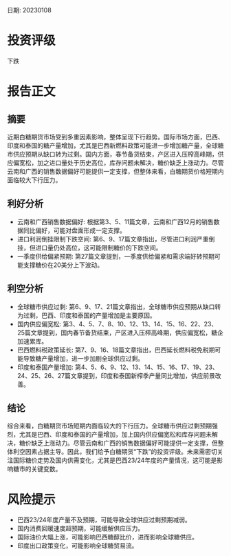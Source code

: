
日期: 20230108

# 投资评级

下跌

# 报告正文

## 摘要

近期白糖期货市场受到多重因素影响，整体呈现下行趋势。国际市场方面，巴西、印度和泰国的糖产量增加，尤其是巴西新燃料政策可能进一步增加糖产量，全球糖市供应预期从缺口转为过剩。国内方面，春节备货结束，产区进入压榨高峰期，供应偏宽松，加之进口量处于历史高位，库存问题未解决，糖价缺乏上涨动力。尽管云南和广西的销售数据偏好可能提供一定支撑，但整体来看，白糖期货价格短期内面临较大下行压力。

## 利好分析

* 云南和广西销售数据偏好: 根据第3、5、11篇文章，云南和广西12月的销售数据同比偏好，可能对盘面形成一定支撑。
* 进口利润倒挂限制下跌空间: 第6、9、17篇文章指出，尽管进口利润严重倒挂，但进口量仍处高位，这可能限制糖价的下跌空间。
* 一季度供给偏紧预期: 第27篇文章提到，一季度供给偏紧和需求端好转预期可能支撑糖价在20美分上下波动。

## 利空分析

* 全球糖市供应过剩: 第6、9、17、21篇文章指出，全球糖市供应预期从缺口转为过剩，巴西、印度和泰国的产量增加是主要原因。
* 国内供应偏宽松: 第3、4、5、7、8、10、12、13、14、15、16、22、23、25篇文章提到，国内春节备货结束，产区进入压榨高峰期，供应偏宽松，糖企加速累库。
* 巴西燃料税政策延长: 第7、9、16、18篇文章指出，巴西延长燃料税免税期可能导致糖产量增加，进一步加剧全球供应过剩。
* 印度和泰国产量增加: 第4、5、6、9、12、13、14、15、16、17、19、23、24、25、26、27篇文章提到，印度和泰国新榨季产量同比增加，供应前景改善。

## 结论

综合来看，白糖期货市场短期内面临较大的下行压力。全球糖市供应过剩预期强烈，尤其是巴西、印度和泰国的产量增加，加上国内供应偏宽松和库存问题未解决，糖价缺乏上涨动力。尽管云南和广西的销售数据偏好可能提供一定支撑，但整体利空因素占据主导。因此，我们给予白糖期货“下跌”的投资评级。未来需密切关注国际糖价走势及国内供需变化，尤其是巴西23/24年度的产量情况，这可能是影响糖市的关键变数。

# 风险提示

* 巴西23/24年度产量不及预期，可能导致全球供应过剩预期减弱。
* 国内消费回暖速度超预期，可能缓解供应压力。
* 国际油价大幅上涨，可能影响巴西糖醇比价，进而影响全球糖供应。
* 印度出口政策变化，可能影响全球糖贸易流。
